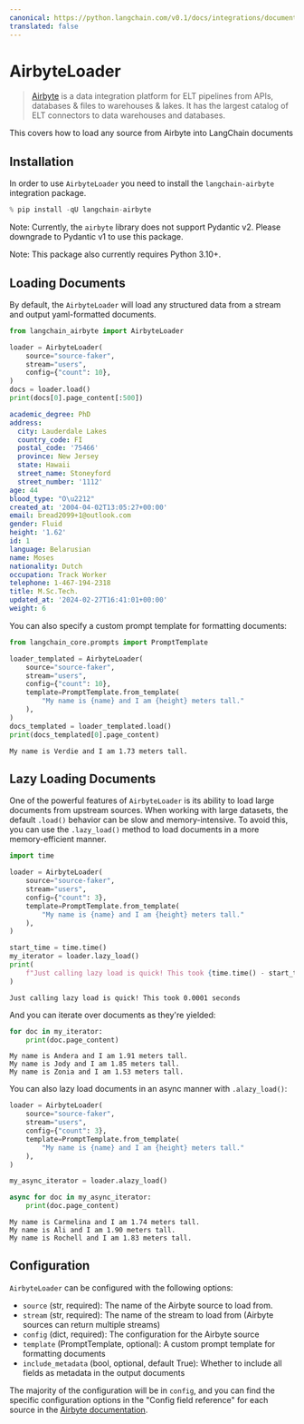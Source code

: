 ```yaml
---
canonical: https://python.langchain.com/v0.1/docs/integrations/document_loaders/airbyte
translated: false
---
```


# AirbyteLoader

>[Airbyte](https://github.com/airbytehq/airbyte) is a data integration platform for ELT pipelines from APIs, databases & files to warehouses & lakes. It has the largest catalog of ELT connectors to data warehouses and databases.

This covers how to load any source from Airbyte into LangChain documents

## Installation

In order to use `AirbyteLoader` you need to install the `langchain-airbyte` integration package.

```python
% pip install -qU langchain-airbyte
```

Note: Currently, the `airbyte` library does not support Pydantic v2.
Please downgrade to Pydantic v1 to use this package.

Note: This package also currently requires Python 3.10+.

## Loading Documents

By default, the `AirbyteLoader` will load any structured data from a stream and output yaml-formatted documents.

```python
from langchain_airbyte import AirbyteLoader

loader = AirbyteLoader(
    source="source-faker",
    stream="users",
    config={"count": 10},
)
docs = loader.load()
print(docs[0].page_content[:500])
```

```yaml
academic_degree: PhD
address:
  city: Lauderdale Lakes
  country_code: FI
  postal_code: '75466'
  province: New Jersey
  state: Hawaii
  street_name: Stoneyford
  street_number: '1112'
age: 44
blood_type: "O\u2212"
created_at: '2004-04-02T13:05:27+00:00'
email: bread2099+1@outlook.com
gender: Fluid
height: '1.62'
id: 1
language: Belarusian
name: Moses
nationality: Dutch
occupation: Track Worker
telephone: 1-467-194-2318
title: M.Sc.Tech.
updated_at: '2024-02-27T16:41:01+00:00'
weight: 6
```

You can also specify a custom prompt template for formatting documents:

```python
from langchain_core.prompts import PromptTemplate

loader_templated = AirbyteLoader(
    source="source-faker",
    stream="users",
    config={"count": 10},
    template=PromptTemplate.from_template(
        "My name is {name} and I am {height} meters tall."
    ),
)
docs_templated = loader_templated.load()
print(docs_templated[0].page_content)
```

```output
My name is Verdie and I am 1.73 meters tall.
```

## Lazy Loading Documents

One of the powerful features of `AirbyteLoader` is its ability to load large documents from upstream sources. When working with large datasets, the default `.load()` behavior can be slow and memory-intensive. To avoid this, you can use the `.lazy_load()` method to load documents in a more memory-efficient manner.

```python
import time

loader = AirbyteLoader(
    source="source-faker",
    stream="users",
    config={"count": 3},
    template=PromptTemplate.from_template(
        "My name is {name} and I am {height} meters tall."
    ),
)

start_time = time.time()
my_iterator = loader.lazy_load()
print(
    f"Just calling lazy load is quick! This took {time.time() - start_time:.4f} seconds"
)
```

```output
Just calling lazy load is quick! This took 0.0001 seconds
```

And you can iterate over documents as they're yielded:

```python
for doc in my_iterator:
    print(doc.page_content)
```

```output
My name is Andera and I am 1.91 meters tall.
My name is Jody and I am 1.85 meters tall.
My name is Zonia and I am 1.53 meters tall.
```

You can also lazy load documents in an async manner with `.alazy_load()`:

```python
loader = AirbyteLoader(
    source="source-faker",
    stream="users",
    config={"count": 3},
    template=PromptTemplate.from_template(
        "My name is {name} and I am {height} meters tall."
    ),
)

my_async_iterator = loader.alazy_load()

async for doc in my_async_iterator:
    print(doc.page_content)
```

```output
My name is Carmelina and I am 1.74 meters tall.
My name is Ali and I am 1.90 meters tall.
My name is Rochell and I am 1.83 meters tall.
```

## Configuration

`AirbyteLoader` can be configured with the following options:

- `source` (str, required): The name of the Airbyte source to load from.
- `stream` (str, required): The name of the stream to load from (Airbyte sources can return multiple streams)
- `config` (dict, required): The configuration for the Airbyte source
- `template` (PromptTemplate, optional): A custom prompt template for formatting documents
- `include_metadata` (bool, optional, default True): Whether to include all fields as metadata in the output documents

The majority of the configuration will be in `config`, and you can find the specific configuration options in the "Config field reference" for each source in the [Airbyte documentation](https://docs.airbyte.com/integrations/).